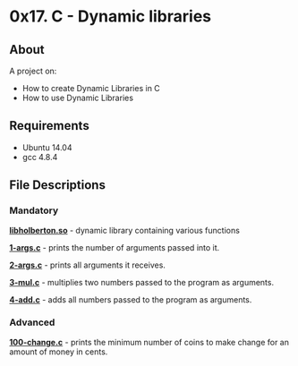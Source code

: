 # 0x17. C - Dynamic libraries
## About
A project on:
- How to create Dynamic Libraries in C
- How to use Dynamic Libraries

## Requirements
- Ubuntu 14.04
- gcc 4.8.4

## File Descriptions
### Mandatory
**[libholberton.so](libholberton.so)** - dynamic library containing various functions

**[1-args.c](1-args.c)** - prints the number of arguments passed into it.

**[2-args.c](2-args.c)** - prints all arguments it receives.

**[3-mul.c](3-mul.c)** - multiplies two numbers passed to the program as arguments.

**[4-add.c](4-add.c)** - adds all numbers passed to the program as arguments.

### Advanced
**[100-change.c](100-change.c)** - prints the minimum number of coins to make change for an amount of money in cents.